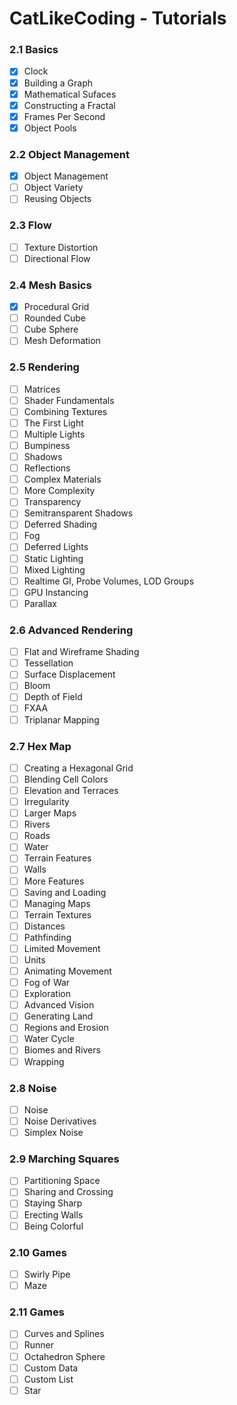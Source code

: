 # CatLikeCoding - Tutorials

### 2.1 Basics
- [x] Clock
- [x] Building a Graph
- [x] Mathematical Sufaces
- [x] Constructing a Fractal
- [x] Frames Per Second
- [x] Object Pools

### 2.2 Object Management
- [x] Object Management
- [ ] Object Variety
- [ ] Reusing Objects

### 2.3 Flow
- [ ] Texture Distortion
- [ ] Directional Flow

### 2.4 Mesh Basics
- [x] Procedural Grid
- [ ] Rounded Cube
- [ ] Cube Sphere
- [ ] Mesh Deformation

### 2.5 Rendering
- [ ] Matrices
- [ ] Shader Fundamentals
- [ ] Combining Textures
- [ ] The First Light
- [ ] Multiple Lights
- [ ] Bumpiness
- [ ] Shadows
- [ ] Reflections
- [ ] Complex Materials
- [ ] More Complexity
- [ ] Transparency
- [ ] Semitransparent Shadows
- [ ] Deferred Shading
- [ ] Fog
- [ ] Deferred Lights
- [ ] Static Lighting
- [ ] Mixed Lighting
- [ ] Realtime GI, Probe Volumes, LOD Groups
- [ ] GPU Instancing
- [ ] Parallax

### 2.6 Advanced Rendering
- [ ] Flat and Wireframe Shading
- [ ] Tessellation
- [ ] Surface Displacement
- [ ] Bloom
- [ ] Depth of Field
- [ ] FXAA
- [ ] Triplanar Mapping

### 2.7 Hex Map
- [ ] Creating a Hexagonal Grid
- [ ] Blending Cell Colors
- [ ] Elevation and Terraces
- [ ] Irregularity
- [ ] Larger Maps
- [ ] Rivers
- [ ] Roads
- [ ] Water
- [ ] Terrain Features
- [ ] Walls
- [ ] More Features
- [ ] Saving and Loading
- [ ] Managing Maps
- [ ] Terrain Textures
- [ ] Distances
- [ ] Pathfinding
- [ ] Limited Movement
- [ ] Units
- [ ] Animating Movement
- [ ] Fog of War
- [ ] Exploration
- [ ] Advanced Vision
- [ ] Generating Land
- [ ] Regions and Erosion
- [ ] Water Cycle
- [ ] Biomes and Rivers
- [ ] Wrapping

### 2.8 Noise
- [ ] Noise
- [ ] Noise Derivatives
- [ ] Simplex Noise

### 2.9 Marching Squares
- [ ] Partitioning Space
- [ ] Sharing and Crossing
- [ ] Staying Sharp
- [ ] Erecting Walls
- [ ] Being Colorful

### 2.10 Games
- [ ] Swirly Pipe
- [ ] Maze

### 2.11 Games
- [ ] Curves and Splines
- [ ] Runner
- [ ] Octahedron Sphere
- [ ] Custom Data
- [ ] Custom List
- [ ] Star
